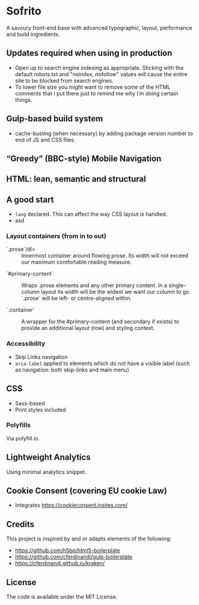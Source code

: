 # Sofrito
A savoury front-end base with advanced typographic, layout, performance and build ingredients.

## Updates required when using in production
- Open up to search engine indexing as appropriate. Sticking with the default robots.txt and "noindex, nofollow" values will cause the entire site to be blocked from search engines.
- To lower file size you might want to remove some of the HTML comments that I put there just to remind me why I’m doing certain things.

## Gulp-based build system

- cache-busting (when necessary) by adding package version number to end of JS and CSS files.

## “Greedy” (BBC-style) Mobile Navigation

## HTML: lean, semantic and structural

## A good <head> start
- `lang` declared. This can affect the way CSS layout is handled.
- asd


### Layout containers (from in to out)

<dl>`.prose`/dl>
<dd>Innermost container around flowing prose. Its width will not exceed our maximum comfortable reading measure.</dd>

<dl>`#primary-content`</dl>
<dd>Wraps .prose elements and any other primary content. In a single–column layout its width will be the widest we want our column to go. `.prose` will be left- or centre-aligned within.</dd>

<dl>`.container`</dl>
<dd>A wrapper for the #primary-content (and secondary if exists) to provide an additional layout (row) and styling context.</dd>

### Accessibility

- Skip Links navigation
- `aria-label` applied to elements which do not have a visible label (such as navigation: both skip-links and main menu)

## CSS
- Sass-based
- Print styles included

### Polyfills
Via polyfill.io.

## Lightweight Analytics
Using minimal analytics snippet.

## Cookie Consent (covering EU cookie Law)
- Integrates https://cookieconsent.insites.com/


## Credits
This project is inspired by and or adapts elements of the following:
- https://github.com/h5bp/html5-boilerplate
- https://github.com/cferdinandi/gulp-boilerplate
- https://cferdinandi.github.io/kraken/

## License
The code is available under the MIT License.
